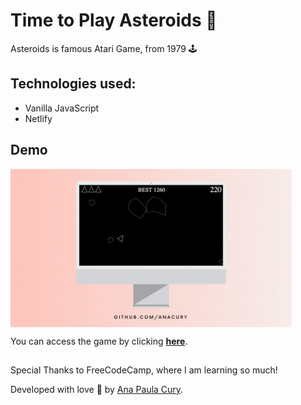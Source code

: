 # Time to Play Asteroids :rocket:
Asteroids is famous Atari Game, from 1979 :joystick:

## Technologies used:

- Vanilla JavaScript
- Netlify

## Demo
<img align="center" src="/img/asteroids.gif" width="450" />

You can access the game by clicking **[here](https://hopeful-benz-0e42d8.netlify.app/)**.

##
Special Thanks to FreeCodeCamp, where I am learning so much! 

Developed with love 💛 by [Ana Paula Cury](https://github.com/anacury/).
